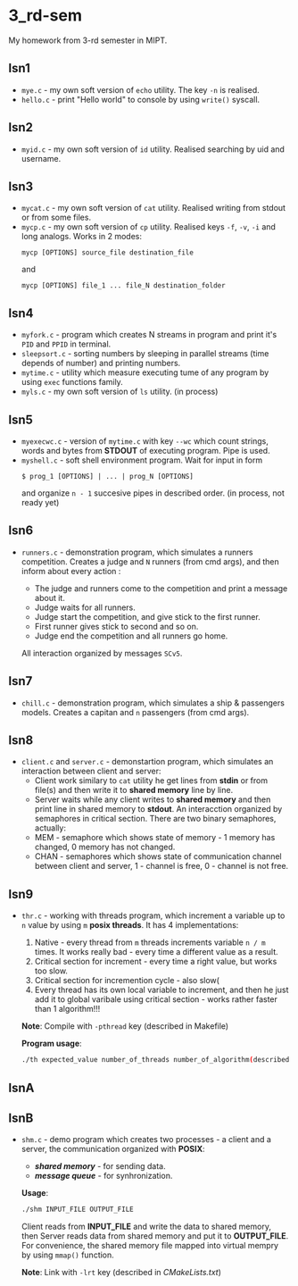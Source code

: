 # 3_rd-sem
My homework from 3-rd semester in MIPT.

## lsn1

* ```mye.c``` - my own soft version of ```echo``` utility. The key ```-n``` is realised.
* ```hello.c``` - print "Hello world" to console by using ```write()``` syscall.

## lsn2

* ```myid.c``` - my own soft version of ``` id ``` utility. Realised searching by uid and username.

## lsn3

* ```mycat.c``` - my own soft version of ```cat``` utility. Realised writing from stdout or from some files. 
* ```mycp.c``` - my own soft version of ```cp``` utility. Realised keys ```-f```, ```-v```, ```-i``` and long analogs. Works in 2 modes:
  ```
  mycp [OPTIONS] source_file destination_file
  ```
  and
  ```
  mycp [OPTIONS] file_1 ... file_N destination_folder
  ```

## lsn4

* ```myfork.c``` - program which creates N streams in program and print it's ```PID``` and ```PPID``` in terminal.
* ```sleepsort.c``` - sorting numbers by sleeping in parallel streams (time depends of number) and printing numbers.
* ```mytime.c``` - utility which measure executing tume of any program by using ```exec``` functions family.
* ```myls.c``` - my own soft version of ```ls``` utility. (in process)

## lsn5

* ```myexecwc.c``` - version of ```mytime.c``` with key ```--wc``` which count strings, words and bytes from **STDOUT** of executing program. Pipe is used.
* ```myshell.c``` - soft shell environment program. Wait for input in form 
  ```
  $ prog_1 [OPTIONS] | ... | prog_N [OPTIONS]
  ```
  and organize ```n - 1``` succesive pipes in described order. (in process, not ready yet)

## lsn6

* ```runners.c``` - demonstration program, which simulates a runners competition. Creates a judge and ```N``` runners (from cmd args), and then inform about every action : 
  * The judge and runners come to the competition and print a message about it.
  * Judge waits for all runners.
  * Judge start the competition, and give stick to the first runner.
  * First runner gives stick to second and so on. 
  * Judge end the competition and all runners go home.

  All interaction organized by messages ```SCv5```.

## lsn7

* ```chill.c``` - demonstration program, which simulates a ship & passengers models. Creates a capitan and ```n``` passengers (from cmd args).

## lsn8

* ```client.c``` and ```server.c``` - demonstartion program, which simulates an interaction between client and server:
  * Client work similary to ```cat``` utility he get lines from **stdin** or from file(s) and then write it to **shared memory** line by line.
  * Server waits while any client writes to **shared memory** and then print line in shared memory to **stdout**.
  An interacction organized by  semaphores in critical section. There are two binary semaphores, actually:
  * MEM - semaphore which shows state of memory - 1 memory has changed, 0 memory has not changed.
  * CHAN - semaphores which shows state of communication channel between client and server, 1 - channel is free, 0 - channel is not free.

## lsn9

* ```thr.c``` - working with threads program, which increment a variable up to ```n``` value by using  ```m``` **posix threads**. It has 4 implementations:
  1. Native - every thread from ```m``` threads increments variable ```n / m``` times. It works really bad - every time a different value as a result.
  2. Critical section for increment - every time a right value, but works too slow.
  3. Critical section for incremention cycle - also slow(
  4. Every thread has its own local variable to increment, and then he just add it to global varibale using critical section - works rather faster than 1 algorithm!!!

  **Note**: Compile with ```-pthread``` key (described in Makefile)
  
  **Program usage**:
  ```bash
  ./th expected_value number_of_threads number_of_algorithm(described upper)
  ``` 

## lsnA
## lsnB

* ```shm.c``` - demo program which creates two processes - a client and a server, the communication organized with **POSIX**:
  * ***shared memory*** - for sending data.
  * ***message queue*** - for synhronization.
  
  **Usage**:
  ```bash
  ./shm INPUT_FILE OUTPUT_FILE
  ```
  Client reads from **INPUT_FILE** and write the data to shared memory,
  then Server reads data from shared memory and put it to **OUTPUT_FILE**.
  For convenience, the shared memory file mapped into virtual mempry by using ```mmap()```
  function.
  
  **Note**:
  Link with ```-lrt``` key (described in _CMakeLists.txt_)